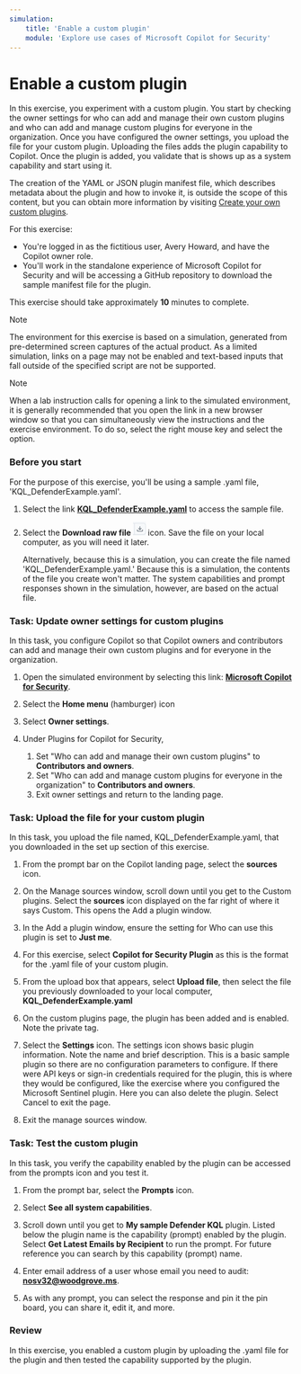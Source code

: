 ```yaml
---
simulation:
    title: 'Enable a custom plugin'
    module: 'Explore use cases of Microsoft Copilot for Security'
---
```


# Enable a custom plugin

In this exercise, you experiment with a custom plugin. You start by checking the owner settings for who can add and manage their own custom plugins and who can add and manage custom plugins for everyone in the organization. Once you have configured the owner settings, you upload the file for your custom plugin. Uploading the files adds the plugin capability to Copilot. Once the plugin is added, you validate that is shows up as a system capability and start using it.

The creation of the YAML or JSON plugin manifest file, which describes metadata about the plugin and how to invoke it, is outside the scope of this content, but you can obtain more information by visiting [Create your own custom plugins](/copilot/security/custom-plugins).

For this exercise:

- You're logged in as the fictitious user, Avery Howard, and have the Copilot owner role.
- You'll work in the standalone experience of Microsoft Copilot for Security and will be accessing a GitHub repository to download the sample manifest file for the plugin.

This exercise should take approximately **10** minutes to complete.

> [!NOTE]
> The environment for this exercise is based on a simulation, generated from pre-determined screen captures of the actual product. As a limited simulation, links on a page may not be enabled and text-based inputs that fall outside of the specified script are not be supported.

> [!NOTE]
> When a lab instruction calls for opening a link to the simulated environment, it is generally recommended that you open the link in a new browser window so that you can simultaneously view the instructions and the exercise environment. To do so, select the right mouse key and select the option.

### Before you start

For the purpose of this exercise, you'll be using a sample .yaml file, 'KQL_DefenderExample.yaml'.

1. Select the link **[KQL_DefenderExample.yaml](https://github.com/MicrosoftLearning/SC-5006-Get-started-with-Microsoft-Copilot-for-Security/blob/master/Sample%20files/KQL_DefenderExample.yaml?azure-portal=true)** to access the sample file.

1. Select the **Download raw file ![download raw file icon](media/raw-file-download-icon-v2.png)** icon.  Save the file on your local computer, as you will need it later.  

   Alternatively, because this is a simulation, you can create the file named 'KQL_DefenderExample.yaml.' Because this is a simulation, the contents of the file you create won't matter. The system capabilities and prompt responses shown in the simulation, however, are based on the actual file.

### Task: Update owner settings for custom plugins

In this task, you configure Copilot so that Copilot owners and contributors can add and manage their own custom plugins and for everyone in the organization.

1. Open the simulated environment by selecting this link: **[Microsoft Copilot for Security](https://app.highlights.guide/start/89f9d04d-283c-4788-8214-22e4d5b4b171?link=0&token=40f793d4-2956-40a4-b11a-6b3d4f92557f&azure-portal=true)**.

1. Select the **Home menu** (hamburger) icon

1. Select **Owner settings**.

1. Under Plugins for Copilot for Security,
    1. Set "Who can add and manage their own custom plugins" to **Contributors and owners**.
    1. Set "Who can add and manage custom plugins for everyone in the organization" to **Contributors and owners**.
    1. Exit owner settings and return to the landing page.

### Task: Upload the file for your custom plugin

In this task, you upload the file named, KQL_DefenderExample.yaml, that you downloaded in the set up section of this exercise.

1. From the prompt bar on the Copilot landing page, select the **sources** icon.

1. On the Manage sources window, scroll down until you get to the Custom plugins. Select the **sources** icon displayed on the far right of where it says Custom. This opens the Add a plugin window.

1. In the Add a plugin window, ensure the setting for Who can use this plugin is set to **Just me**.

1. For this exercise, select **Copilot for Security Plugin** as this is the format for the .yaml file of your custom plugin.

1. From the upload box that appears, select **Upload file**, then select the file you previously downloaded to your local computer, **KQL_DefenderExample.yaml**

1. On the custom plugins page, the plugin has been added and is enabled. Note the private tag.

1. Select the **Settings** icon. The settings icon shows basic plugin information. Note the name and brief description. This is a basic sample plugin so there are no configuration parameters to configure. If there were API keys or sign-in credentials required for the plugin, this is where they would be configured, like the exercise where you configured the Microsoft Sentinel plugin. Here you can also delete the plugin. Select Cancel to exit the page.

1. Exit the manage sources window.

### Task:  Test the custom plugin

In this task, you verify the capability enabled by the plugin can be accessed from the prompts icon and you test it.

1. From the prompt bar, select the **Prompts** icon.

1. Select **See all system capabilities**.

1. Scroll down until you get to **My sample Defender KQL** plugin. Listed below the plugin name is the capability (prompt) enabled by the plugin. Select **Get Latest Emails by Recipient** to run the prompt. For future reference you can search by this capability (prompt) name.

1. Enter email address of a user whose email you need to audit: **nosv32@woodgrove.ms**.

1. As with any prompt, you can select the response and pin it the pin board, you can share it, edit it, and more.

### Review

In this exercise, you enabled a custom plugin by uploading the .yaml file for the plugin and then tested the capability supported by the plugin.

